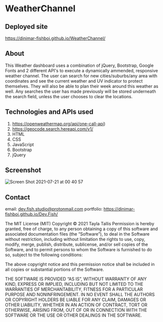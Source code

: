 # WeatherChannel

## Deployed site

https://dinimar-fishboi.github.io/WeatherChannel/

## About

This Weather dashboard uses a combination of jQuery, Bootstrap, Google Fonts and 2 different API's to execute a dynamically ammended, responsive weather channel.
The user can search for new cities/suburbs/any area with coordinates and see the current weather and UV indicator to protect themselves. They will also be able to plan their week around this weather as well.
Any searches the user has made previously will be stored underneath the search field, unless the user chooses to clear the locations.

## Technologies and APIs used

1. https://openweathermap.org/api/one-call-api)
2. https://geocode.search.hereapi.com/v1/
3. HTML
4. CSS
5. JavaScript
6. Bootstrap
7. jQuery

## Screenshot
![Screen Shot 2021-07-21 at 00 40 57](https://user-images.githubusercontent.com/83541287/126343909-f4218396-d855-4ae7-8a5d-a10a84919900.png)

## Contact
email: dev.fish.studio@protonmail.com
portfolio: https://dinimar-fishboi.github.io/Dev.Fish/

The MIT License (MIT)
Copyright © 2021 Tayla Tallis
Permission is hereby granted, free of charge, to any person obtaining a copy of this software and associated documentation files (the “Software”), to deal in the Software without restriction, including without limitation the rights to use, copy, modify, merge, publish, distribute, sublicense, and/or sell copies of the Software, and to permit persons to whom the Software is furnished to do so, subject to the following conditions:

The above copyright notice and this permission notice shall be included in all copies or substantial portions of the Software.

THE SOFTWARE IS PROVIDED “AS IS”, WITHOUT WARRANTY OF ANY KIND, EXPRESS OR IMPLIED, INCLUDING BUT NOT LIMITED TO THE WARRANTIES OF MERCHANTABILITY, FITNESS FOR A PARTICULAR PURPOSE AND NONINFRINGEMENT. IN NO EVENT SHALL THE AUTHORS OR COPYRIGHT HOLDERS BE LIABLE FOR ANY CLAIM, DAMAGES OR OTHER LIABILITY, WHETHER IN AN ACTION OF CONTRACT, TORT OR OTHERWISE, ARISING FROM, OUT OF OR IN CONNECTION WITH THE SOFTWARE OR THE USE OR OTHER DEALINGS IN THE SOFTWARE.
